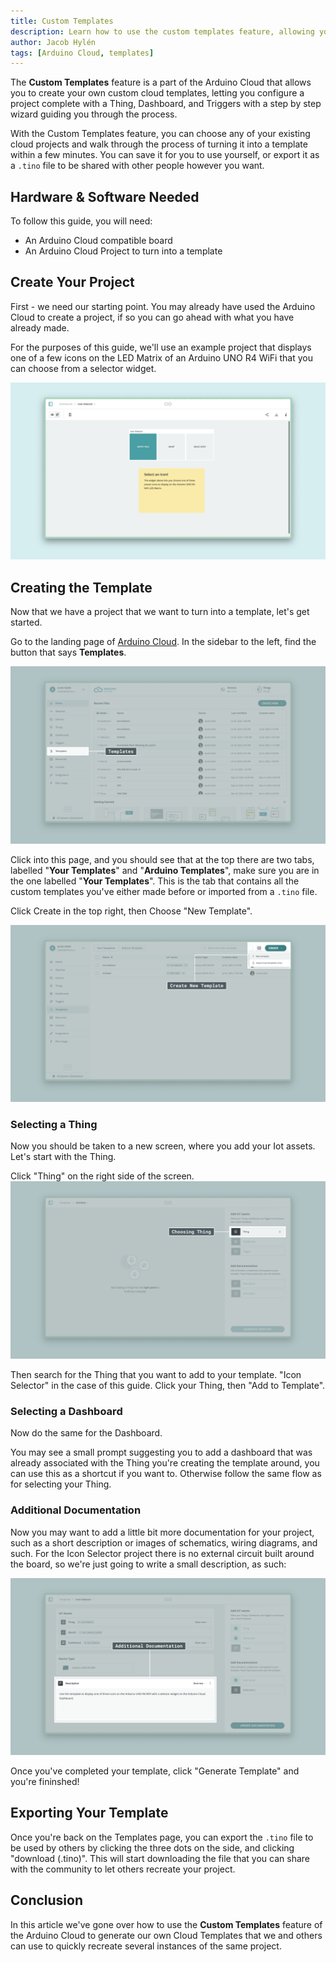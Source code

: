 ```yaml
---
title: Custom Templates
description: Learn how to use the custom templates feature, allowing you to easily recreate one of your existing projects, either for yourself or for sharing with the community.
author: Jacob Hylén
tags: [Arduino Cloud, templates]
---
```


The **Custom Templates** feature is a part of the Arduino Cloud that allows you to create your own custom cloud templates, letting you configure a project complete with a Thing, Dashboard, and Triggers with a step by step wizard guiding you through the process. 

With the Custom Templates feature, you can choose any of your existing cloud projects and walk through the process of turning it into a template within a few minutes. You can save it for you to use yourself, or export it as a `.tino` file to be shared with other people however you want. 

## Hardware & Software Needed
To follow this guide, you will need:
- An Arduino Cloud compatible board
- An Arduino Cloud Project to turn into a template

## Create Your Project
First - we need our starting point. You may already have used the Arduino Cloud to create a project, if so you can go ahead with what you have already made. 

For the purposes of this guide, we'll use an example project that displays one of a few icons on the LED Matrix of an Arduino UNO R4 WiFi that you can choose from a selector widget. 

![Icon Selector](./assets/ISDashboard.png)

## Creating the Template
Now that we have a project that we want to turn into a template, let's get started. 

Go to the landing page of [Arduino Cloud](app.arduino.cc). In the sidebar to the left, find the button that says **Templates**. 

![Templates](./assets/cloudinterfacetemplates.png)

Click into this page, and you should see that at the top there are two tabs, labelled "**Your Templates**" and "**Arduino Templates**", make sure you are in the one labelled "**Your Templates**". This is the tab that contains all the custom templates you've either made before or imported from a `.tino` file. 

Click Create in the top right, then Choose "New Template". 

![New Template](./assets/newtemplate.png)
 
### Selecting a Thing
Now you should be taken to a new screen, where you add your Iot assets. Let's start with the Thing.

Click "Thing" on the right side of the screen. 
![Choose thing](./assets/selectingThing.png)

Then search for the Thing that you want to add to your template. "Icon Selector" in the case of this guide. Click your Thing, then "Add to Template".


### Selecting a Dashboard
Now do the same for the Dashboard. 

You may see a small prompt suggesting you to add a dashboard that was already associated with the Thing you're creating the template around, you can use this as a shortcut if you want to. Otherwise follow the same flow as for selecting your Thing.

### Additional Documentation
Now you may want to add a little bit more documentation for your project, such as a short description or images of schematics, wiring diagrams, and such. For the Icon Selector project there is no external circuit built around the board, so we're just going to write a small description, as such:

![Additional Documentation](./assets/description.png)

Once you've completed your template, click "Generate Template" and you're fininshed!

## Exporting Your Template
Once you're back on the Templates page, you can export the `.tino` file to be used by others by clicking the three dots on the side, and clicking "download (.tino)". This will start downloading the file that you can share with the community to let others recreate your project.

## Conclusion
In this article we've gone over how to use the **Custom Templates** feature of the Arduino Cloud to generate our own Cloud Templates that we and others can use to quickly recreate several instances of the same project. 
